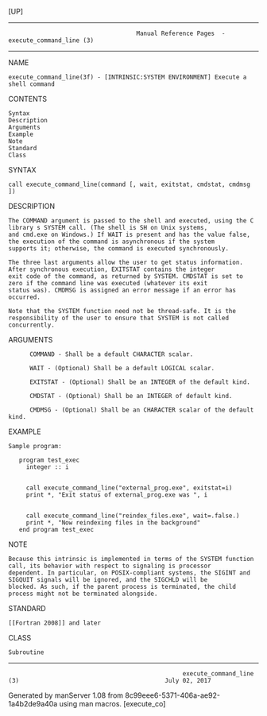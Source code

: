 [UP]

-----------------------------------------------------------------------------------------------------------------------------------
                                        Manual Reference Pages  - execute_command_line (3)
-----------------------------------------------------------------------------------------------------------------------------------
                                                                 
NAME

    execute_command_line(3f) - [INTRINSIC:SYSTEM ENVIRONMENT] Execute a shell command

CONTENTS

    Syntax
    Description
    Arguments
    Example
    Note
    Standard
    Class

SYNTAX

    call execute_command_line(command [, wait, exitstat, cmdstat, cmdmsg ])

DESCRIPTION

    The COMMAND argument is passed to the shell and executed, using the C library s SYSTEM call. (The shell is SH on Unix systems,
    and cmd.exe on Windows.) If WAIT is present and has the value false, the execution of the command is asynchronous if the system
    supports it; otherwise, the command is executed synchronously.

    The three last arguments allow the user to get status information. After synchronous execution, EXITSTAT contains the integer
    exit code of the command, as returned by SYSTEM. CMDSTAT is set to zero if the command line was executed (whatever its exit
    status was). CMDMSG is assigned an error message if an error has occurred.

    Note that the SYSTEM function need not be thread-safe. It is the responsibility of the user to ensure that SYSTEM is not called
    concurrently.

ARGUMENTS

          COMMAND - Shall be a default CHARACTER scalar.

          WAIT - (Optional) Shall be a default LOGICAL scalar.

          EXITSTAT - (Optional) Shall be an INTEGER of the default kind.

          CMDSTAT - (Optional) Shall be an INTEGER of default kind.

          CMDMSG - (Optional) Shall be an CHARACTER scalar of the default kind.

EXAMPLE

    Sample program:

       program test_exec
         integer :: i


         call execute_command_line("external_prog.exe", exitstat=i)
         print *, "Exit status of external_prog.exe was ", i


         call execute_command_line("reindex_files.exe", wait=.false.)
         print *, "Now reindexing files in the background"
       end program test_exec



NOTE

    Because this intrinsic is implemented in terms of the SYSTEM function call, its behavior with respect to signaling is processor
    dependent. In particular, on POSIX-compliant systems, the SIGINT and SIGQUIT signals will be ignored, and the SIGCHLD will be
    blocked. As such, if the parent process is terminated, the child process might not be terminated alongside.

STANDARD

    [[Fortran 2008]] and later

CLASS

    Subroutine

-----------------------------------------------------------------------------------------------------------------------------------

                                                     execute_command_line (3)                                         July 02, 2017

Generated by manServer 1.08 from 8c99eee6-5371-406a-ae92-1a4b2de9a40a using man macros.
                                                           [execute_co]
